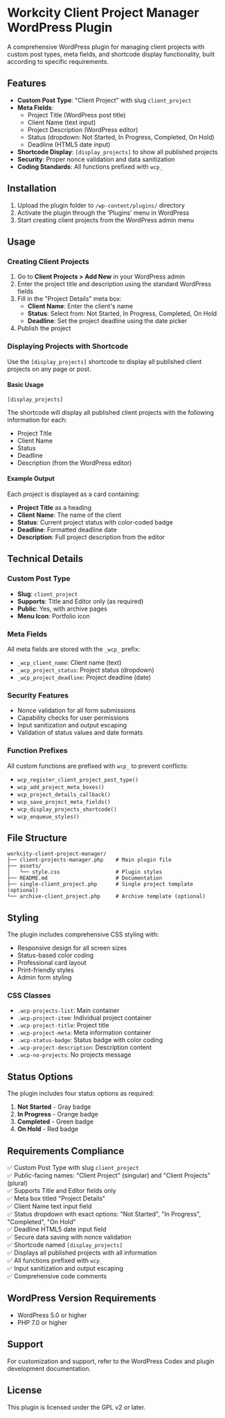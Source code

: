 # Workcity Client Project Manager WordPress Plugin

A comprehensive WordPress plugin for managing client projects with custom post types, meta fields, and shortcode display functionality, built according to specific requirements.

## Features

- **Custom Post Type**: "Client Project" with slug `client_project`
- **Meta Fields**: 
  - Project Title (WordPress post title)
  - Client Name (text input)
  - Project Description (WordPress editor)
  - Status (dropdown: Not Started, In Progress, Completed, On Hold)
  - Deadline (HTML5 date input)
- **Shortcode Display**: `[display_projects]` to show all published projects
- **Security**: Proper nonce validation and data sanitization
- **Coding Standards**: All functions prefixed with `wcp_`

## Installation

1. Upload the plugin folder to `/wp-content/plugins/` directory
2. Activate the plugin through the 'Plugins' menu in WordPress
3. Start creating client projects from the WordPress admin menu

## Usage

### Creating Client Projects

1. Go to **Client Projects > Add New** in your WordPress admin
2. Enter the project title and description using the standard WordPress fields
3. Fill in the "Project Details" meta box:
   - **Client Name**: Enter the client's name
   - **Status**: Select from: Not Started, In Progress, Completed, On Hold
   - **Deadline**: Set the project deadline using the date picker
4. Publish the project

### Displaying Projects with Shortcode

Use the `[display_projects]` shortcode to display all published client projects on any page or post.

#### Basic Usage
```
[display_projects]
```

The shortcode will display all published client projects with the following information for each:
- Project Title
- Client Name
- Status
- Deadline
- Description (from the WordPress editor)

#### Example Output

Each project is displayed as a card containing:
- **Project Title** as a heading
- **Client Name**: The name of the client
- **Status**: Current project status with color-coded badge
- **Deadline**: Formatted deadline date
- **Description**: Full project description from the editor

## Technical Details

### Custom Post Type
- **Slug**: `client_project`
- **Supports**: Title and Editor only (as required)
- **Public**: Yes, with archive pages
- **Menu Icon**: Portfolio icon

### Meta Fields
All meta fields are stored with the `_wcp_` prefix:
- `_wcp_client_name`: Client name (text)
- `_wcp_project_status`: Project status (dropdown)
- `_wcp_project_deadline`: Project deadline (date)

### Security Features
- Nonce validation for all form submissions
- Capability checks for user permissions
- Input sanitization and output escaping
- Validation of status values and date formats

### Function Prefixes
All custom functions are prefixed with `wcp_` to prevent conflicts:
- `wcp_register_client_project_post_type()`
- `wcp_add_project_meta_boxes()`
- `wcp_project_details_callback()`
- `wcp_save_project_meta_fields()`
- `wcp_display_projects_shortcode()`
- `wcp_enqueue_styles()`

## File Structure

```
workcity-client-project-manager/
├── client-projects-manager.php    # Main plugin file
├── assets/
│   └── style.css                  # Plugin styles
├── README.md                      # Documentation
├── single-client_project.php      # Single project template (optional)
└── archive-client_project.php     # Archive template (optional)
```

## Styling

The plugin includes comprehensive CSS styling with:
- Responsive design for all screen sizes
- Status-based color coding
- Professional card layout
- Print-friendly styles
- Admin form styling

### CSS Classes
- `.wcp-projects-list`: Main container
- `.wcp-project-item`: Individual project container
- `.wcp-project-title`: Project title
- `.wcp-project-meta`: Meta information container
- `.wcp-status-badge`: Status badge with color coding
- `.wcp-project-description`: Description content
- `.wcp-no-projects`: No projects message

## Status Options

The plugin includes four status options as required:
1. **Not Started** - Gray badge
2. **In Progress** - Orange badge  
3. **Completed** - Green badge
4. **On Hold** - Red badge

## Requirements Compliance

✅ Custom Post Type with slug `client_project`  
✅ Public-facing names: "Client Project" (singular) and "Client Projects" (plural)  
✅ Supports Title and Editor fields only  
✅ Meta box titled "Project Details"  
✅ Client Name text input field  
✅ Status dropdown with exact options: "Not Started", "In Progress", "Completed", "On Hold"  
✅ Deadline HTML5 date input field  
✅ Secure data saving with nonce validation  
✅ Shortcode named `[display_projects]`  
✅ Displays all published projects with all information  
✅ All functions prefixed with `wcp_`  
✅ Input sanitization and output escaping  
✅ Comprehensive code comments  

## WordPress Version Requirements

- WordPress 5.0 or higher
- PHP 7.0 or higher

## Support

For customization and support, refer to the WordPress Codex and plugin development documentation.

## License

This plugin is licensed under the GPL v2 or later.
